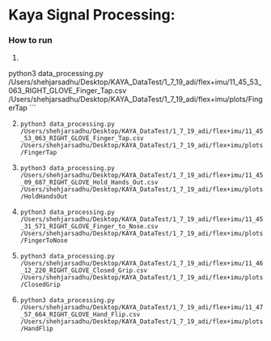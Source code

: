 # Kaya Signal Processing:

### How to run

1.  ```
 python3 data_processing.py /Users/shehjarsadhu/Desktop/KAYA_DataTest/1_7_19_adi/flex+imu/11_45_53_063_RIGHT_GLOVE_Finger_Tap.csv /Users/shehjarsadhu/Desktop/KAYA_DataTest/1_7_19_adi/flex+imu/plots/FingerTap ```

 2. ``` python3 data_processing.py /Users/shehjarsadhu/Desktop/KAYA_DataTest/1_7_19_adi/flex+imu/11_45_53_063_RIGHT_GLOVE_Finger_Tap.csv /Users/shehjarsadhu/Desktop/KAYA_DataTest/1_7_19_adi/flex+imu/plots/FingerTap ```

 3. ``` python3 data_processing.py /Users/shehjarsadhu/Desktop/KAYA_DataTest/1_7_19_adi/flex+imu/11_45_09_687_RIGHT_GLOVE_Hold_Hands_Out.csv /Users/shehjarsadhu/Desktop/KAYA_DataTest/1_7_19_adi/flex+imu/plots/HoldHandsOut ```

4.  ``` python3 data_processing.py /Users/shehjarsadhu/Desktop/KAYA_DataTest/1_7_19_adi/flex+imu/11_45_31_571_RIGHT_GLOVE_Finger_to_Nose.csv /Users/shehjarsadhu/Desktop/KAYA_DataTest/1_7_19_adi/flex+imu/plots/FingerToNose ```
 
5.  ``` python3 data_processing.py  /Users/shehjarsadhu/Desktop/KAYA_DataTest/1_7_19_adi/flex+imu/11_46_12_220_RIGHT_GLOVE_Closed_Grip.csv /Users/shehjarsadhu/Desktop/KAYA_DataTest/1_7_19_adi/flex+imu/plots/ClosedGrip ```

6.  ``` python3 data_processing.py /Users/shehjarsadhu/Desktop/KAYA_DataTest/1_7_19_adi/flex+imu/11_47_57_664_RIGHT_GLOVE_Hand_Flip.csv /Users/shehjarsadhu/Desktop/KAYA_DataTest/1_7_19_adi/flex+imu/plots/HandFlip ```
